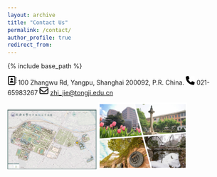 ```yaml
---
layout: archive
title: "Contact Us"
permalink: /contact/
author_profile: true
redirect_from:
---
```


{% include base_path %}

<img src="../images/address-book-regular.svg" width="20" height="20">  100 Zhangwu Rd, Yangpu, Shanghai 200092, P.R. China. 
<img src="../images/phone-solid.svg" width="20" height="20"> 021-65983267
<img src="../images/envelope-regular.svg" width="20" height="20"> zhi_jie@tongji.edu.cn

<img src="../images/location.png" width="200">
<img src="../images/campus.png" width="200">
